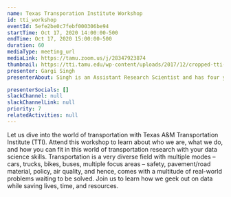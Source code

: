 ```yaml
---
name: Texas Transporation Institute Workshop
id: tti_workshop
eventId: 5efe2be0c7febf000306be94
startTime: Oct 17, 2020 14:00:00-500
endTime: Oct 17, 2020 15:00:00-500
duration: 60
mediaType: meeting_url
mediaLink: https://tamu.zoom.us/j/28347923874
thumbnail: https://tti.tamu.edu/wp-content/uploads/2017/12/cropped-tti-square-with-sailboat-and-block-620-transparent.png
presenter: Gargi Singh
presenterAbout: Singh is an Assistant Research Scientist and has four years of experience in data analytics and transportation planning. Gargi’s role heavily involves the use of big data skills and spatial analysis to analyze and visualize travel behavior using GPS passive data and travel survey data. Her interests primarily lie in the application of passive data in the field of transportation. Her skills pertaining to data analytics, cloud computing, and spatial analysis have assisted her in this path. She has experience working in SQL, R, SparkSQL, Scala, PostGIS, Python, and AWS. Additionally, she is well versed in software pertaining to planning (ArcMap, ArcGIS Pro, QGIS, and AutoCAD) and design (InDesign, Illustrator, SketchUp).

presenterSocials: []
slackChannel: null
slackChannelLink: null
priority: 7
relatedActivities: null
---
```


Let us dive into the world of transportation with Texas A&M Transportation Institute (TTI). Attend this workshop to learn about who we are, what we do, and how you can fit in this world of transportation research with your data science skills. Transportation is a very diverse field with multiple modes – cars, trucks, bikes, buses, multiple focus areas – safety, pavement/road material, policy, air quality, and hence, comes with a multitude of real-world problems waiting to be solved. Join us to learn how we geek out on data while saving lives, time, and resources.
